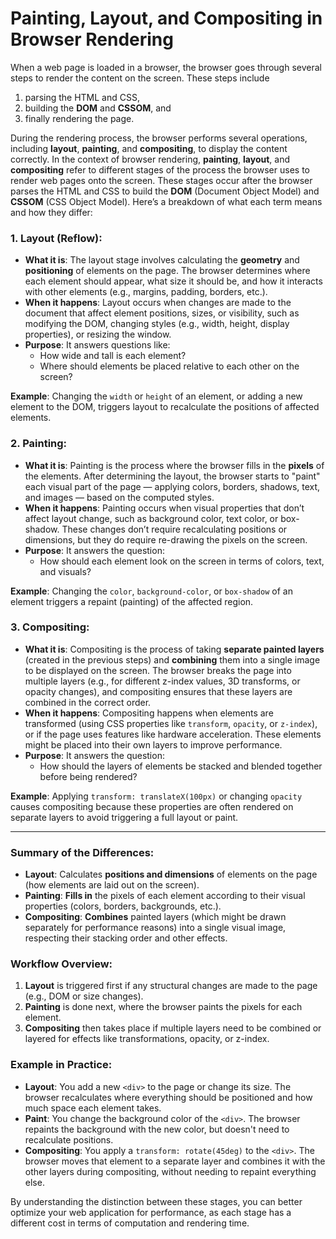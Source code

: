# Painting, Layout, and Compositing in Browser Rendering

When a web page is loaded in a browser, the browser goes through several steps to render the content on the screen. These steps include

1. parsing the HTML and CSS, 
2. building the **DOM** and **CSSOM**, and 
3. finally rendering the page. 

During the rendering process, the browser performs several operations, including **layout**, **painting**, and **compositing**, to display the content correctly.
In the context of browser rendering, **painting**, **layout**, and **compositing** refer to different stages of the process the browser uses to render web pages onto the screen. These stages occur after the browser parses the HTML and CSS to build the **DOM** (Document Object Model) and **CSSOM** (CSS Object Model). Here’s a breakdown of what each term means and how they differ:

### 1. **Layout (Reflow)**:
   - **What it is**: The layout stage involves calculating the **geometry** and **positioning** of elements on the page. The browser determines where each element should appear, what size it should be, and how it interacts with other elements (e.g., margins, padding, borders, etc.).
   - **When it happens**: Layout occurs when changes are made to the document that affect element positions, sizes, or visibility, such as modifying the DOM, changing styles (e.g., width, height, display properties), or resizing the window.
   - **Purpose**: It answers questions like:
     - How wide and tall is each element?
     - Where should elements be placed relative to each other on the screen?

   **Example**: Changing the `width` or `height` of an element, or adding a new element to the DOM, triggers layout to recalculate the positions of affected elements.

### 2. **Painting**:
   - **What it is**: Painting is the process where the browser fills in the **pixels** of the elements. After determining the layout, the browser starts to "paint" each visual part of the page — applying colors, borders, shadows, text, and images — based on the computed styles.
   - **When it happens**: Painting occurs when visual properties that don’t affect layout change, such as background color, text color, or box-shadow. These changes don’t require recalculating positions or dimensions, but they do require re-drawing the pixels on the screen.
   - **Purpose**: It answers the question:
     - How should each element look on the screen in terms of colors, text, and visuals?

   **Example**: Changing the `color`, `background-color`, or `box-shadow` of an element triggers a repaint (painting) of the affected region.

### 3. **Compositing**:
   - **What it is**: Compositing is the process of taking **separate painted layers** (created in the previous steps) and **combining** them into a single image to be displayed on the screen. The browser breaks the page into multiple layers (e.g., for different z-index values, 3D transforms, or opacity changes), and compositing ensures that these layers are combined in the correct order.
   - **When it happens**: Compositing happens when elements are transformed (using CSS properties like `transform`, `opacity`, or `z-index`), or if the page uses features like hardware acceleration. These elements might be placed into their own layers to improve performance.
   - **Purpose**: It answers the question:
     - How should the layers of elements be stacked and blended together before being rendered?

   **Example**: Applying `transform: translateX(100px)` or changing `opacity` causes compositing because these properties are often rendered on separate layers to avoid triggering a full layout or paint.

---

### Summary of the Differences:
- **Layout**: Calculates **positions and dimensions** of elements on the page (how elements are laid out on the screen).
- **Painting**: **Fills in** the pixels of each element according to their visual properties (colors, borders, backgrounds, etc.).
- **Compositing**: **Combines** painted layers (which might be drawn separately for performance reasons) into a single visual image, respecting their stacking order and other effects.

### Workflow Overview:
1. **Layout** is triggered first if any structural changes are made to the page (e.g., DOM or size changes).
2. **Painting** is done next, where the browser paints the pixels for each element.
3. **Compositing** then takes place if multiple layers need to be combined or layered for effects like transformations, opacity, or z-index.

### Example in Practice:
- **Layout**: You add a new `<div>` to the page or change its size. The browser recalculates where everything should be positioned and how much space each element takes.
- **Paint**: You change the background color of the `<div>`. The browser repaints the background with the new color, but doesn't need to recalculate positions.
- **Compositing**: You apply a `transform: rotate(45deg)` to the `<div>`. The browser moves that element to a separate layer and combines it with the other layers during compositing, without needing to repaint everything else.

By understanding the distinction between these stages, you can better optimize your web application for performance, as each stage has a different cost in terms of computation and rendering time.